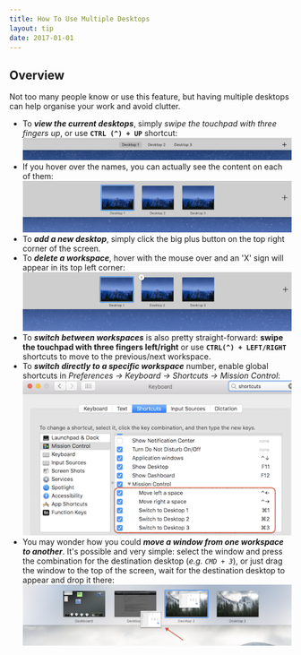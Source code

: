 ```yaml
---
title: How To Use Multiple Desktops
layout: tip
date: 2017-01-01
---
```


## Overview

Not too many people know or use this feature, but having multiple desktops can help organise your work and avoid clutter.
 
* To __*view the current desktops*__, simply *swipe the touchpad with three fingers up*, or use **```CTRL (^) + UP```** shortcut: 
![desktops-show](/assets/images/tips/desktops-show.png)
* If you hover over the names, you can actually see the content on each of them:
![desktops-show-large](/assets/images/tips/desktops-show-large.png)
* To __*add a new desktop*__, simply click the big plus button on the top right corner of the screen.
* To __*delete a workspace*__, hover with the mouse over and an 'X' sign will appear in its top left corner:
![desktops-delete](/assets/images/tips/desktops-delete.png)
* To __*switch between workspaces*__ is also pretty straight-forward: **swipe the touchpad with three fingers left/right** or use **```CTRL(^) + LEFT/RIGHT```** shortcuts to move to the previous/next workspace. 
* To __*switch directly to a specific workspace*__ number, enable global shortcuts in *Preferences -> Keyboard -> Shortcuts -> Mission Control*:
![desktops-switch](/assets/images/tips/desktops-switch.png)
* You may wonder how you could __*move a window from one workspace to another*__. It's possible and very simple: select the window and press the combination for the destination desktop (*e.g. ```CMD + 3```*), or just drag the window to the top of the screen, wait for the destination desktop to appear and drop it there:
![desktops-move](/assets/images/tips/desktops-move.png)
